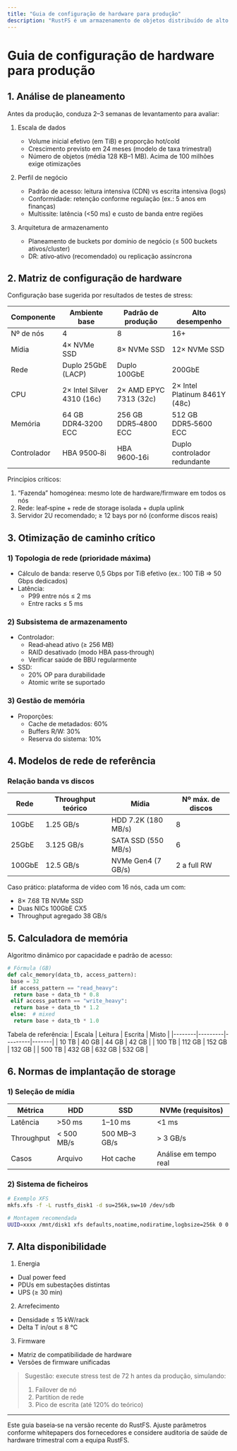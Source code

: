 ```yaml
---
title: "Guia de configuração de hardware para produção"
description: "RustFS é um armazenamento de objetos distribuído de alto desempenho desenvolvido em Rust. Este guia fornece recomendações de escolha e configuração de hardware para implantação em produção."
---
```


# Guia de configuração de hardware para produção

## 1. Análise de planeamento

Antes da produção, conduza 2–3 semanas de levantamento para avaliar:

1. Escala de dados
   - Volume inicial efetivo (em TiB) e proporção hot/cold
   - Crescimento previsto em 24 meses (modelo de taxa trimestral)
   - Número de objetos (média 128 KB–1 MB). Acima de 100 milhões exige otimizações

2. Perfil de negócio
   - Padrão de acesso: leitura intensiva (CDN) vs escrita intensiva (logs)
   - Conformidade: retenção conforme regulação (ex.: 5 anos em finanças)
   - Multissite: latência (<50 ms) e custo de banda entre regiões

3. Arquitetura de armazenamento
   - Planeamento de buckets por domínio de negócio (≤ 500 buckets ativos/cluster)
   - DR: ativo‑ativo (recomendado) ou replicação assíncrona

## 2. Matriz de configuração de hardware

Configuração base sugerida por resultados de testes de stress:

| Componente | Ambiente base | Padrão de produção | Alto desempenho |
|------------|----------------|--------------------|-----------------|
| Nº de nós | 4 | 8 | 16+ |
| Mídia | 4× NVMe SSD | 8× NVMe SSD | 12× NVMe SSD |
| Rede | Duplo 25GbE (LACP) | Duplo 100GbE | 200GbE |
| CPU | 2× Intel Silver 4310 (16c) | 2× AMD EPYC 7313 (32c) | 2× Intel Platinum 8461Y (48c) |
| Memória | 64 GB DDR4‑3200 ECC | 256 GB DDR5‑4800 ECC | 512 GB DDR5‑5600 ECC |
| Controlador | HBA 9500‑8i | HBA 9600‑16i | Duplo controlador redundante |

Princípios críticos:
1) “Fazenda” homogénea: mesmo lote de hardware/firmware em todos os nós
2) Rede: leaf‑spine + rede de storage isolada + dupla uplink
3) Servidor 2U recomendado; ≥ 12 bays por nó (conforme discos reais)

## 3. Otimização de caminho crítico

### 1) Topologia de rede (prioridade máxima)
- Cálculo de banda: reserve 0,5 Gbps por TiB efetivo (ex.: 100 TiB ⇒ 50 Gbps dedicados)
- Latência:
  - P99 entre nós ≤ 2 ms
  - Entre racks ≤ 5 ms

### 2) Subsistema de armazenamento
- Controlador:
  - Read‑ahead ativo (≥ 256 MB)
  - RAID desativado (modo HBA pass‑through)
  - Verificar saúde de BBU regularmente
- SSD:
  - 20% OP para durabilidade
  - Atomic write se suportado

### 3) Gestão de memória
- Proporções:
  - Cache de metadados: 60%
  - Buffers R/W: 30%
  - Reserva do sistema: 10%

## 4. Modelos de rede de referência

### Relação banda vs discos
| Rede | Throughput teórico | Mídia | Nº máx. de discos |
|------|--------------------|-------|-------------------|
| 10GbE | 1.25 GB/s | HDD 7.2K (180 MB/s) | 8 |
| 25GbE | 3.125 GB/s | SATA SSD (550 MB/s) | 6 |
| 100GbE | 12.5 GB/s | NVMe Gen4 (7 GB/s) | 2 a full RW |

Caso prático: plataforma de vídeo com 16 nós, cada um com:
- 8× 7.68 TB NVMe SSD
- Duas NICs 100GbE CX5
- Throughput agregado 38 GB/s

## 5. Calculadora de memória

Algoritmo dinâmico por capacidade e padrão de acesso:

```python
# Fórmula (GB)
def calc_memory(data_tb, access_pattern):
 base = 32
 if access_pattern == "read_heavy":
  return base + data_tb * 0.8
 elif access_pattern == "write_heavy":
  return base + data_tb * 1.2
 else:  # mixed
  return base + data_tb * 1.0
```

Tabela de referência:
| Escala | Leitura | Escrita | Misto |
|--------|---------|---------|-------|
| 10 TB | 40 GB | 44 GB | 42 GB |
| 100 TB | 112 GB | 152 GB | 132 GB |
| 500 TB | 432 GB | 632 GB | 532 GB |

## 6. Normas de implantação de storage

### 1) Seleção de mídia
| Métrica | HDD | SSD | NVMe (requisitos) |
|--------|-----|-----|-------------------|
| Latência | >50 ms | 1–10 ms | <1 ms |
| Throughput | < 500 MB/s | 500 MB–3 GB/s | > 3 GB/s |
| Casos | Arquivo | Hot cache | Análise em tempo real |

### 2) Sistema de ficheiros
```bash
# Exemplo XFS
mkfs.xfs -f -L rustfs_disk1 -d su=256k,sw=10 /dev/sdb

# Montagem recomendada
UUID=xxxx /mnt/disk1 xfs defaults,noatime,nodiratime,logbsize=256k 0 0
```

## 7. Alta disponibilidade

1) Energia
- Dual power feed
- PDUs em subestações distintas
- UPS (≥ 30 min)

2) Arrefecimento
- Densidade ≤ 15 kW/rack
- Delta T in/out ≤ 8 °C

3) Firmware
- Matriz de compatibilidade de hardware
- Versões de firmware unificadas

> Sugestão: execute stress test de 72 h antes da produção, simulando:
> 1) Failover de nó
> 2) Partition de rede
> 3) Pico de escrita (até 120% do teórico)

---

Este guia baseia‑se na versão recente do RustFS. Ajuste parâmetros conforme whitepapers dos fornecedores e considere auditoria de saúde de hardware trimestral com a equipa RustFS.